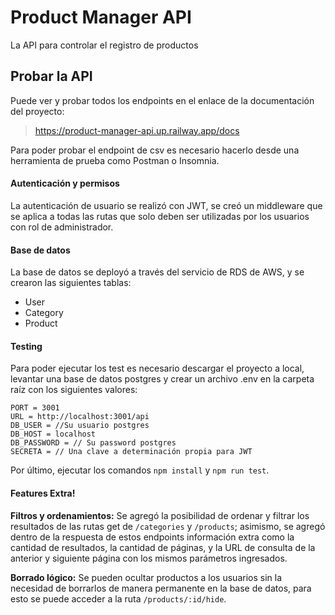 # Product Manager API
La API para controlar el registro de productos

## Probar la API
Puede ver y probar todos los endpoints en el enlace de la documentación del proyecto:
> https://product-manager-api.up.railway.app/docs

Para poder probar el endpoint de csv es necesario hacerlo desde una herramienta de prueba como Postman o Insomnia.


#### Autenticación y permisos
La autenticación de usuario se realizó con JWT, se creó un middleware que se aplica a todas las rutas que solo deben ser utilizadas por los usuarios con rol de administrador.


#### Base de datos
La base de datos se deployó a través del servicio de RDS de AWS, y se crearon las siguientes tablas:

- User
- Category
- Product


#### Testing
Para poder ejecutar los test es necesario descargar el proyecto a local, levantar una base de datos postgres y crear un archivo .env en la carpeta raíz con los siguientes valores:

	
    PORT = 3001
    URL = http://localhost:3001/api
    DB_USER = //Su usuario postgres
    DB_HOST = localhost
    DB_PASSWORD = // Su password postgres
    SECRETA = // Una clave a determinación propia para JWT

Por último, ejecutar los comandos `npm install` y `npm run test`.


#### Features Extra!
**Filtros y ordenamientos:** Se agregó la posibilidad de ordenar y filtrar los resultados de las rutas get de  `/categories` y `/products`; asimismo, se agregó dentro de la respuesta de estos endpoints información extra como la cantidad de resultados, la cantidad de páginas, y la URL  de consulta de la anterior y siguiente página con los mismos parámetros ingresados.

**Borrado lógico:** Se pueden ocultar productos a los usuarios sin la necesidad de borrarlos de manera permanente en la base de datos, para esto se puede acceder a la ruta `/products/:id/hide`.
